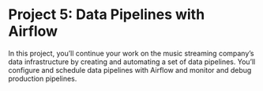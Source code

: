 # Project 5: Data Pipelines with Airflow
In this project, you’ll continue your work on the music streaming company’s data infrastructure by creating and automating a set of data pipelines. You’ll configure and schedule data pipelines with Airflow and monitor and debug production pipelines.